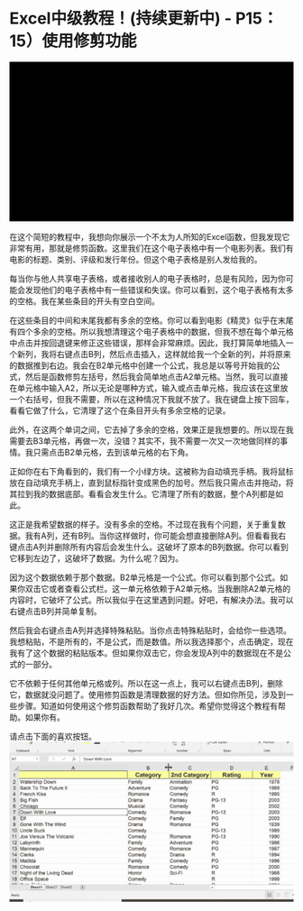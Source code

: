 # Excel中级教程！(持续更新中) - P15：15）使用修剪功能 

![](img/f1c0d687520ce7e4db352b23c24fc96e_0.png)

在这个简短的教程中，我想向你展示一个不太为人所知的Excel函数，但我发现它非常有用，那就是修剪函数。这里我们在这个电子表格中有一个电影列表。我们有电影的标题、类别、评级和发行年份。但这个电子表格是别人发给我的。

每当你与他人共享电子表格，或者接收别人的电子表格时，总是有风险，因为你可能会发现他们的电子表格中有一些错误和失误。你可以看到，这个电子表格有太多的空格。我在某些条目的开头有空白空间。

在这些条目的中间和末尾我都有多余的空格。你可以看到电影《精灵》似乎在末尾有四个多余的空格。所以我想清理这个电子表格中的数据，但我不想在每个单元格中点击并按回退键来修正这些错误，那样会非常麻烦。因此，我打算简单地插入一个新列，我将右键点击B列，然后点击插入，这样就给我一个全新的列，并将原来的数据推到右边。我会在B2单元格中创建一个公式，我总是以等号开始我的公式，然后是函数修剪左括号，然后我会简单地点击A2单元格。当然，我可以直接在单元格中输入A2，所以无论是哪种方式，输入或点击单元格，我应该在这里放一个右括号，但我不需要，所以在这种情况下我就不放了。我在键盘上按下回车，看看它做了什么，它清理了这个在条目开头有多余空格的记录。

此外，在这两个单词之间，它去掉了多余的空格，效果正是我想要的。所以现在我需要去B3单元格，再做一次，没错？其实不，我不需要一次又一次地做同样的事情。我只需点击B2单元格，去到该单元格的右下角。

正如你在右下角看到的，我们有一个小绿方块。这被称为自动填充手柄。我将鼠标放在自动填充手柄上，直到鼠标指针变成黑色的加号。然后我只需点击并拖动，将其拉到我的数据底部。看看会发生什么。它清理了所有的数据，整个A列都是如此。

这正是我希望数据的样子。没有多余的空格。不过现在我有个问题，关于重复数据。我有A列，还有B列。当你这样做时，你可能会想直接删除A列。但看看我右键点击A列并删除所有内容后会发生什么。这破坏了原本的B列数据。你可以看到它移到左边了，这破坏了数据。为什么呢？因为。

因为这个数据依赖于那个数据。B2单元格是一个公式。你可以看到那个公式。如果你双击它或者查看公式栏。这一单元格依赖于A2单元格。当我删除A2单元格的内容时，它破坏了公式。所以我似乎在这里遇到问题。好吧，有解决办法。我可以右键点击B列并简单复制。

然后我会右键点击A列并选择特殊粘贴。当你点击特殊粘贴时，会给你一些选项。我想粘贴，不是所有的，不是公式，而是数值。所以我选择那个，点击确定，现在我有了这个数据的粘贴版本。但如果你双击它，你会发现A列中的数据现在不是公式的一部分。

它不依赖于任何其他单元格或列。所以在这一点上，我可以右键点击B列，删除它，数据就没问题了。使用修剪函数是清理数据的好方法。但如你所见，涉及到一些步骤。知道如何使用这个修剪函数帮助了我好几次。希望你觉得这个教程有帮助。如果你有。

请点击下面的喜欢按钮。![](img/f1c0d687520ce7e4db352b23c24fc96e_2.png)
